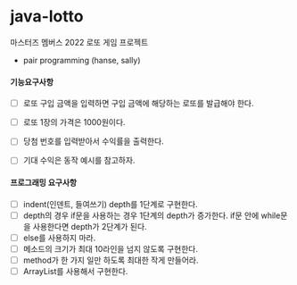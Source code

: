 # java-lotto
마스터즈 멤버스 2022 로또 게임 프로젝트


- pair programming (hanse, sally)

#### 기능요구사항

- [ ] 로또 구입 금액을 입력하면 구입 금액에 해당하는 로또를 발급해야 한다.
- [ ] 로또 1장의 가격은 1000원이다.
- [ ] 당첨 번호를 입력받아서 수익률을 출력한다.
- [ ] 기대 수익은 동작 예시를 참고하자.



#### 프로그래밍 요구사항

- [ ] indent(인덴트, 들여쓰기) depth를 1단계로 구현한다.
- [ ] depth의 경우 if문을 사용하는 경우 1단계의 depth가 증가한다. if문 안에 while문을 사용한다면 depth가 2단계가 된다.
- [ ] else를 사용하지 마라.
- [ ] 메소드의 크기가 최대 10라인을 넘지 않도록 구현한다.
- [ ] method가 한 가지 일만 하도록 최대한 작게 만들어라.
- [ ] ArrayList를 사용해서 구현한다.
